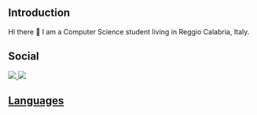 <h2> Introduction </h2>
Hi there 👋 I am a Computer Science student living in Reggio Calabria, Italy.

<h2> Social </h2>

<a href="https://github.com/Sergio-dot"><img src="https://img.shields.io/static/v1?message=@Sergio-dot&logo=github&labelColor=5c5c5c&color=1182c3&logoColor=white&label=%20">
<a href="https://gitlab.com/sergio.siclari"><img src="https://img.shields.io/static/v1?message=@Sergio-dot&logo=gitlab&labelColor=d98f4a&color=d98f4a&logoColor=white&label=%20">
  
<h2> Languages </h2>
